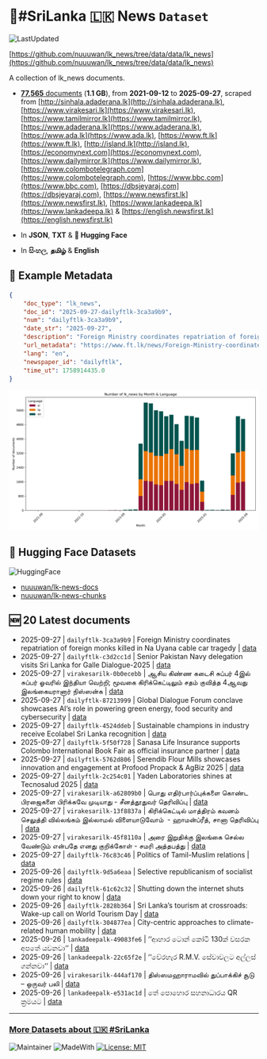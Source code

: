 # 📄#SriLanka 🇱🇰 News `Dataset`

![LastUpdated](https://img.shields.io/badge/last_updated-2025--09--27_01:00:23-green)

[https://github.com/nuuuwan/lk_news/tree/data/data/lk_news](https://github.com/nuuuwan/lk_news/tree/data/data/lk_news)

A collection of lk_news documents.

- [**77,565** documents](https://github.com/nuuuwan/lk_news/tree/data/data/lk_news) (**1.1 GB**), from **2021-09-12** to **2025-09-27**, scraped from [http://sinhala.adaderana.lk](http://sinhala.adaderana.lk), [https://www.virakesari.lk](https://www.virakesari.lk), [https://www.tamilmirror.lk](https://www.tamilmirror.lk), [https://www.adaderana.lk](https://www.adaderana.lk), [https://www.ada.lk](https://www.ada.lk), [https://www.ft.lk](https://www.ft.lk), [http://island.lk](http://island.lk), [https://economynext.com](https://economynext.com), [https://www.dailymirror.lk](https://www.dailymirror.lk), [https://www.colombotelegraph.com](https://www.colombotelegraph.com), [https://www.bbc.com](https://www.bbc.com), [https://dbsjeyaraj.com](https://dbsjeyaraj.com), [https://www.newsfirst.lk](https://www.newsfirst.lk), [https://www.lankadeepa.lk](https://www.lankadeepa.lk) & [https://english.newsfirst.lk](https://english.newsfirst.lk)

- In **JSON**, **TXT** & **🤗 Hugging Face**

- In **සිංහල**, **தமிழ்** & **English**

## 📝 Example Metadata

```json
{
    "doc_type": "lk_news",
    "doc_id": "2025-09-27-dailyftlk-3ca3a9b9",
    "num": "dailyftlk-3ca3a9b9",
    "date_str": "2025-09-27",
    "description": "Foreign Ministry coordinates repatriation of foreign monks killed in Na Uyana cable car tragedy",
    "url_metadata": "https://www.ft.lk/news/Foreign-Ministry-coordinates-repatriation-of-foreign-monks-killed-in-Na-Uyana-cable-car-tragedy/56-782261",
    "lang": "en",
    "newspaper_id": "dailyftlk",
    "time_ut": 1758914435.0
}
```

![Chart](https://raw.githubusercontent.com/nuuuwan/lk_news/refs/heads/data/data/lk_news/docs_by_month_and_lang.png)

## 🤗 Hugging Face Datasets

![HuggingFace](https://img.shields.io/badge/-HuggingFace-FDEE21?style=for-the-badge&logo=HuggingFace)

- [nuuuwan/lk-news-docs](https://huggingface.co/datasets/nuuuwan/lk-news-docs)
- [nuuuwan/lk-news-chunks](https://huggingface.co/datasets/nuuuwan/lk-news-chunks)

## 🆕 20 Latest documents

- 2025-09-27 | `dailyftlk-3ca3a9b9` | Foreign Ministry coordinates repatriation of foreign monks killed in Na Uyana cable car tragedy | [data](https://github.com/nuuuwan/lk_news/tree/data/data/lk_news/2020s/2025/2025-09-27-dailyftlk-3ca3a9b9)
- 2025-09-27 | `dailyftlk-c3d2cc1d` | Senior Pakistan Navy delegation visits Sri Lanka for Galle Dialogue-2025 | [data](https://github.com/nuuuwan/lk_news/tree/data/data/lk_news/2020s/2025/2025-09-27-dailyftlk-c3d2cc1d)
- 2025-09-27 | `virakesarilk-0b0ecebb` | ஆசிய கிண்ண கடைசி சுப்பர் 4இல் சுப்பர் ஓவரில் இந்தியா வெற்றி; மூவகை கிரிக்கெட்டிலும் சதம் குவித்த 4ஆவது இலங்கையரானார் நிஸ்ஸன்க | [data](https://github.com/nuuuwan/lk_news/tree/data/data/lk_news/2020s/2025/2025-09-27-virakesarilk-0b0ecebb)
- 2025-09-27 | `dailyftlk-87213999` | Global Dialogue Forum conclave showcases AI’s role in powering green energy, food security and cybersecurity | [data](https://github.com/nuuuwan/lk_news/tree/data/data/lk_news/2020s/2025/2025-09-27-dailyftlk-87213999)
- 2025-09-27 | `dailyftlk-4524ddeb` | Sustainable champions in industry receive Ecolabel Sri Lanka recognition | [data](https://github.com/nuuuwan/lk_news/tree/data/data/lk_news/2020s/2025/2025-09-27-dailyftlk-4524ddeb)
- 2025-09-27 | `dailyftlk-5f50f728` | Sanasa Life Insurance supports Colombo International Book Fair as official insurance partner | [data](https://github.com/nuuuwan/lk_news/tree/data/data/lk_news/2020s/2025/2025-09-27-dailyftlk-5f50f728)
- 2025-09-27 | `dailyftlk-5762d806` | Serendib Flour Mills showcases innovation and engagement at Profood Propack & AgBiz 2025 | [data](https://github.com/nuuuwan/lk_news/tree/data/data/lk_news/2020s/2025/2025-09-27-dailyftlk-5762d806)
- 2025-09-27 | `dailyftlk-2c254c01` | Yaden Laboratories shines at Tecnosalud 2025 | [data](https://github.com/nuuuwan/lk_news/tree/data/data/lk_news/2020s/2025/2025-09-27-dailyftlk-2c254c01)
- 2025-09-27 | `virakesarilk-a62809b0` | பொது எதிர்பார்ப்புக்களை கொண்ட பிரஜைகளை பிரிக்கவே முடியாது - சீனத்தூதுவர் தெரிவிப்பு | [data](https://github.com/nuuuwan/lk_news/tree/data/data/lk_news/2020s/2025/2025-09-27-virakesarilk-a62809b0)
- 2025-09-27 | `virakesarilk-13f8837a` | கிரிக்கெட்டில் மாத்திரம் கவனம் செலுத்தி வில்லங்கம் இல்லாமல் விளையாடுவோம்  - ஹாமன்ப்ரீத், சானா தெரிவிப்பு | [data](https://github.com/nuuuwan/lk_news/tree/data/data/lk_news/2020s/2025/2025-09-27-virakesarilk-13f8837a)
- 2025-09-27 | `virakesarilk-45f8110a` | அரை இறுதிக்கு இலங்கை செல்ல வேண்டும் என்பதே எனது குறிக்கோள் - சமரி அத்தபத்து | [data](https://github.com/nuuuwan/lk_news/tree/data/data/lk_news/2020s/2025/2025-09-27-virakesarilk-45f8110a)
- 2025-09-27 | `dailyftlk-76c83c46` | Politics of Tamil-Muslim relations | [data](https://github.com/nuuuwan/lk_news/tree/data/data/lk_news/2020s/2025/2025-09-27-dailyftlk-76c83c46)
- 2025-09-26 | `dailyftlk-9d5a6eaa` | Selective republicanism of socialist regime rules | [data](https://github.com/nuuuwan/lk_news/tree/data/data/lk_news/2020s/2025/2025-09-26-dailyftlk-9d5a6eaa)
- 2025-09-26 | `dailyftlk-61c62c32` | Shutting down the internet shuts down your right to know | [data](https://github.com/nuuuwan/lk_news/tree/data/data/lk_news/2020s/2025/2025-09-26-dailyftlk-61c62c32)
- 2025-09-26 | `dailyftlk-2828b364` | Sri Lanka’s tourism at crossroads: Wake-up call on World Tourism Day | [data](https://github.com/nuuuwan/lk_news/tree/data/data/lk_news/2020s/2025/2025-09-26-dailyftlk-2828b364)
- 2025-09-26 | `dailyftlk-304877ea` | City-centric approaches to climate-related human mobility | [data](https://github.com/nuuuwan/lk_news/tree/data/data/lk_news/2020s/2025/2025-09-26-dailyftlk-304877ea)
- 2025-09-26 | `lankadeepalk-49083fe6` | ‘‘ආහාර ටොන් කෝටි 130ක් වසරක අපතේ යවනවා‘‘ | [data](https://github.com/nuuuwan/lk_news/tree/data/data/lk_news/2020s/2025/2025-09-26-lankadeepalk-49083fe6)
- 2025-09-26 | `lankadeepalk-22c65f2e` | ‘‘වේරහැර R.M.V. සේවාවලට අල්ලස් ගන්නවා‘‘ | [data](https://github.com/nuuuwan/lk_news/tree/data/data/lk_news/2020s/2025/2025-09-26-lankadeepalk-22c65f2e)
- 2025-09-26 | `virakesarilk-444af170` | திஸ்ஸமஹாராமவில் துப்பாக்கிச் சூடு – ஒருவர் பலி | [data](https://github.com/nuuuwan/lk_news/tree/data/data/lk_news/2020s/2025/2025-09-26-virakesarilk-444af170)
- 2025-09-26 | `lankadeepalk-e531ac1d` | තේ පොහොර සහනාධාරය QR ක්‍රමයට | [data](https://github.com/nuuuwan/lk_news/tree/data/data/lk_news/2020s/2025/2025-09-26-lankadeepalk-e531ac1d)

---

### [More Datasets about 🇱🇰 #SriLanka](https://github.com/nuuuwan/lk_datasets)

![Maintainer](https://img.shields.io/badge/maintainer-nuuuwan-red)
![MadeWith](https://img.shields.io/badge/made_with-python-blue)
[![License: MIT](https://img.shields.io/badge/License-MIT-yellow.svg)](https://opensource.org/licenses/MIT)
